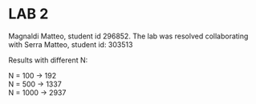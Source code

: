 # LAB 2 #

Magnaldi Matteo, student id 296852. The lab was resolved collaborating with Serra Matteo, student id: 303513

Results with different N:

N = 100 -> 192 <br>
N = 500 -> 1337 <br>
N = 1000 -> 2937 <br>
